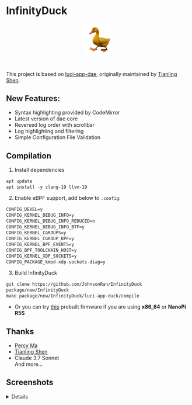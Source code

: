 # InfinityDuck
<p align="center"><img src="img/duck.png" border="0" width="16%"></p><br>

This project is based on [luci-app-dae](https://github.com/immortalwrt/luci/tree/master/applications/luci-app-dae), originally maintained by [Tianling Shen](https://github.com/1715173329).

## New Features:
- Syntax highlighting provided by CodeMirror
- Latest version of dae core
- Reversed log order with scrollbar
- Log highlighting and filtering
- Simple Configuration File Validation

## Compilation
1. Install dependencies
```
apt update
apt install -y clang-19 llvm-19
```
2. Enable eBPF support, add below to `.config`:
```
CONFIG_DEVEL=y
CONFIG_KERNEL_DEBUG_INFO=y
CONFIG_KERNEL_DEBUG_INFO_REDUCED=n
CONFIG_KERNEL_DEBUG_INFO_BTF=y
CONFIG_KERNEL_CGROUPS=y
CONFIG_KERNEL_CGROUP_BPF=y
CONFIG_KERNEL_BPF_EVENTS=y
CONFIG_BPF_TOOLCHAIN_HOST=y
CONFIG_KERNEL_XDP_SOCKETS=y
CONFIG_PACKAGE_kmod-xdp-sockets-diag=y
```
3. Build InfinityDuck
```
git clone https://github.com/JohnsonRan/InfinityDuck package/new/InfinityDuck
make package/new/InfinityDuck/luci-app-duck/compile
```
- Or you can try [this](https://github.com/JohnsonRan/opwrt_build_script/releases) prebuilt firmware if you are using **x86_64** or **NanoPi R5S**
## Thanks
- [Percy Ma](https://marketplace.visualstudio.com/items?itemName=kecrily.dae)
- [Tianling Shen](https://github.com/1715173329)
- Claude 3.7 Sonnet  
And more...

## Screenshots
<details>
 <p>
  <img src="img/ss1.png" alt="config">
  <img src="img/ss2.png" alt="log">
 </p>
</details>
